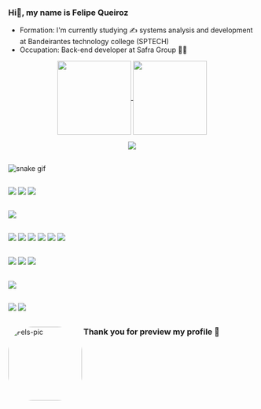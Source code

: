 ### Hi👋, my name is Felipe Queiroz
* Formation: I'm currently studying ✍️ systems analysis and development at Bandeirantes technology college (SPTECH)
* Occupation: Back-end developer at Safra Group 🧑‍💻 



<div align="center">
    <p align="center">
  <a href="https://github.com/felipequeiroz179">
    <img
      align="center"
      height="150em"
      src="https://github-readme-stats.vercel.app/api?username=felipequeiroz179&show_icons=true&include_all_commits=true&count_private=true&theme=tokyonight"
    />
  </a>
  <a href="https://github.com/felipequeiroz179">
    <img
      align="center"
      height="150em"
      src="https://github-readme-stats.vercel.app/api/top-langs/?username=felipequeiroz179&show_icons=true&include_all_commits=true&count_private=true&layout=compact&theme=tokyonight"
    />
  </a>
</p>


<p align="center">
  <a href="https://github.com/felipequeiroz179">
    <img
      align="center"
      src="https://github-profile-trophy.vercel.app/?username=felipequeiroz179&theme=onedark&no-frame=true&row=1&&margin-w=20&no-bg=true"
    />
  </a>
  
</a>

</p>
</div>

  ##
  
  ![snake gif](https://github.com/felipequeiroz179/felipequeiroz179/blob/output/github-contribution-grid-snake.svg)

  ##
 
<div> 
  <a href = "mailto:felipequeiroz08@gmail.com"><img src="https://img.shields.io/badge/-Gmail-%23333?style=for-the-badge&logo=gmail&logoColor=white" target="_blank"></a>
  <a href="https://www.linkedin.com/in/felipe-de-sales-queiroz-69aa77243" target="_blank"><img src="https://img.shields.io/badge/-LinkedIn-%230077B5?style=for-the-badge&logo=linkedin&logoColor=white" target="_blank"></a> 
  <a href="https://www.instagram.com/felipe_quirozsss/" target="_blank"><img src="https://img.shields.io/badge/Instagram-E4405F?style=for-the-badge&logo=instagram&logoColor=white" target="_blank"></a> 
  
  ##
  
  <a href="#" target="_blank"><img src="https://img.shields.io/badge/Windows-0078D6?style=for-the-badge&logo=windows&logoColor=white" target="_blank"></a> 
  
  ##
  
  <a href="#" target="_blank"><img src="https://img.shields.io/badge/HTML5-E34F26?style=for-the-badge&logo=html5&logoColor=white" target="_blank"></a> 
  <a href="#" target="_blank"><img src="https://img.shields.io/badge/CSS3-1572B6?style=for-the-badge&logo=css3&logoColor=white" target="_blank"></a> 
  <a href="#" target="_blank"><img src="https://img.shields.io/badge/JavaScript-F7DF1E?style=for-the-badge&logo=javascript&logoColor=black" target="_blank"></a> 
  <a href="#" target="_blank"><img src="https://img.shields.io/badge/Node.js-43853D?style=for-the-badge&logo=node.js&logoColor=white" target="_blank"></a> 
  <a href="#" target="_blank"><img src="https://img.shields.io/badge/Java-ED8B00?style=for-the-badge&logo=java&logoColor=white" target="_blank"></a> 
  <a href="#" target="_blank"><img src="https://img.shields.io/badge/C%23-239120?style=for-the-badge&logo=c-sharp&logoColor=white" target="_blank"></a>
  
  
  ##
  
  <a href="#" target="_blank"><img src="https://img.shields.io/badge/React_Native-20232A?style=for-the-badge&logo=react&logoColor=61DAFB" target="_blank"></a> 
  <a href="#" target="_blank"><img src="https://img.shields.io/badge/Angular-DD0031?style=for-the-badge&logo=angular&logoColor=white" target="_blank"></a> 
  <a href="#" target="_blank"><img src="https://img.shields.io/badge/Bootstrap-563D7C?style=for-the-badge&logo=bootstrap&logoColor=white" target="_blank"></a> 
  
  ##
  
  <a href="#" target="_blank"><img src="https://img.shields.io/badge/MySQL-00000F?style=for-the-badge&logo=mysql&logoColor=white" target="_blank"></a> 
  
  ##
  
  <a href="#" target="_blank"><img src="https://img.shields.io/badge/Microsoft_Azure-0089D6?style=for-the-badge&logo=microsoft-azure&logoColor=white" target="_blank"></a>
  <a href="#" target="_blank"><img src="https://img.shields.io/badge/Heroku-430098?style=for-the-badge&logo=heroku&logoColor=white" target="_blank"></a>
   ##
  <img align="left" alt="Fels-pic" height="150" style="border-radius:50px;" src="https://picrew.me/shareImg/org/202208/338224_Fx1IX0aP.png">  
  
  ### Thank you for preview my profile 💓
   
  
</div> 

